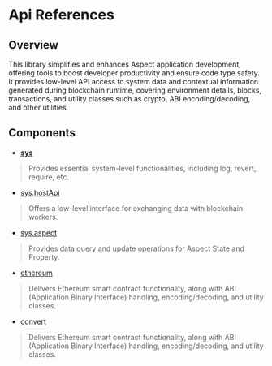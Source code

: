 
# Api References

## Overview

This library simplifies and enhances Aspect application development, offering tools to boost developer productivity and ensure code type safety. It provides low-level API access to system data and contextual information generated during blockchain runtime, covering environment details, blocks, transactions, and utility classes such as crypto, ABI encoding/decoding, and other utilities.

## Components

* **[sys](/develop/reference/aspect-lib/components/sys)**
> Provides essential system-level functionalities, including log, revert, require, etc.

* [sys.hostApi](/develop/reference/aspect-lib/components/sys-hostapi)
> Offers a low-level interface for exchanging data with blockchain workers.

* [sys.aspect](/develop/reference/aspect-lib/components/sys-aspect)
> Provides data query and update operations for Aspect State and Property.

* [ethereum](/develop/reference/aspect-lib/components/ethereum)
> Delivers Ethereum smart contract functionality, along with ABI (Application Binary Interface) handling, encoding/decoding, and utility classes.

* [convert](/develop/reference/aspect-lib/components/convert)
> Delivers Ethereum smart contract functionality, along with ABI (Application Binary Interface) handling, encoding/decoding, and utility classes.

